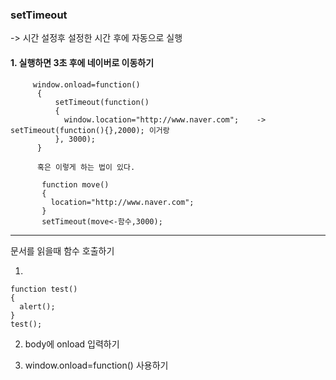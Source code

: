  <h3>setTimeout</h3>
 -> 시간 설정후 설정한 시간 후에 자동으로 실행
 
 
 <h4>1. 실행하면 3초 후에 네이버로 이동하기 </h4>
 
         window.onload=function()
          {
              setTimeout(function()
              {
                window.location="http://www.naver.com";    -> setTimeout(function(){},2000); 이거랑 
              }, 3000);
          }
          
          혹은 이렇게 하는 법이 있다.
          
           function move()
           {
             location="http://www.naver.com";
           }
           setTimeout(move<-함수,3000);

--------------------------------------------------------------------------------------
 
 문서를 읽을때 함수 호출하기
 
 1.
 
    function test()
    {
      alert();
    }
    test();
 
 2. body에 onload 입력하기
 
 3. window.onload=function() 사용하기
